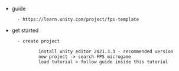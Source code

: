 - guide

        - https://learn.unity.com/project/fps-template

- get started

        - create project

                install unity editor 2021.3.3 - recommended version
                new project -> search FPS microgame
                load tutorial > follow guide inside this tutorial



        